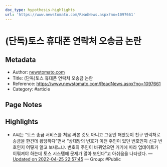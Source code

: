 ```yaml
---
doc_type: hypothesis-highlights
url: 'https://www.newstomato.com/ReadNews.aspx?no=1097661'
---
```


# (단독)토스 휴대폰 연락처 오송금 논란

## Metadata
- Author: [newstomato.com]()
- Title: (단독)토스 휴대폰 연락처 오송금 논란
- Reference: https://www.newstomato.com/ReadNews.aspx?no=1097661
- Category: #article

## Page Notes
## Highlights
- A씨는 “토스 송금 서비스를 처음 써본 것도 아니고 그동안 해왔듯이 친구 연락처로 송금을 한건데 황당하다”면서 “상대방의 번호가 이전 주인이 있던 번호인지 신규 번호인지 어떻게 알고 보내느냐. 번호의 주인이 바뀌었으면 거기에 따라 업데이트가 이뤄져야 하는데 토스 시스템에 문제가 많아 보인다”고 아쉬움을 나타냈다. — [Updated on 2022-04-25 22:57:45](https://hyp.is/rxWcpsSfEeyONTtQZ2Ws5g/www.newstomato.com/ReadNews.aspx?no=1097661) — Group: #Public




